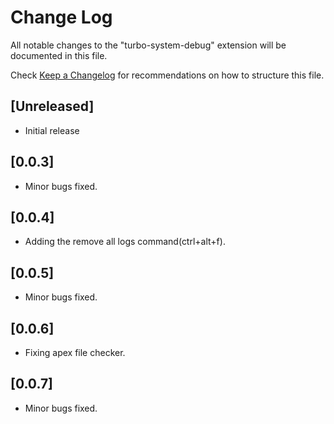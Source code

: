 # Change Log

All notable changes to the "turbo-system-debug" extension will be documented in this file.

Check [Keep a Changelog](http://keepachangelog.com/) for recommendations on how to structure this file.

## [Unreleased]

- Initial release

## [0.0.3] 

- Minor bugs fixed.

## [0.0.4] 

- Adding the remove all logs command(ctrl+alt+f).

## [0.0.5] 

- Minor bugs fixed.

## [0.0.6] 

- Fixing apex file checker.


## [0.0.7] 

- Minor bugs fixed.

